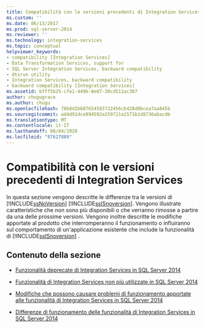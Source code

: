 ```yaml
---
title: Compatibilità con le versioni precedenti di Integration Services | Microsoft Docs
ms.custom: ''
ms.date: 06/13/2017
ms.prod: sql-server-2014
ms.reviewer: ''
ms.technology: integration-services
ms.topic: conceptual
helpviewer_keywords:
- compatibility [Integration Services]
- Data Transformation Services, support for
- SQL Server Integration Services, backward compatibility
- dtsrun utility
- Integration Services, backward compatibility
- backward compatibility [Integration Services]
ms.assetid: bfff5b25-cfe1-449b-8e07-38cd511ac307
author: chugugrace
ms.author: chugu
ms.openlocfilehash: 78b8d2b687654583722456cb428d0bcea7aa845b
ms.sourcegitcommit: ad4d92dce894592a259721a1571b1d8736abacdb
ms.translationtype: MT
ms.contentlocale: it-IT
ms.lasthandoff: 08/04/2020
ms.locfileid: "87627889"
---
```

# <a name="integration-services-backward-compatibility"></a>Compatibilità con le versioni precedenti di Integration Services
  In questa sezione vengono descritte le differenze tra le versioni di [!INCLUDE[ssNoVersion](../includes/ssnoversion-md.md)] [!INCLUDE[ssISnoversion](../includes/ssisnoversion-md.md)]. Vengono illustrate caratteristiche che non sono più disponibili o che verranno rimosse a partire da una delle prossime versioni. Vengono inoltre descritte le modifiche apportate al prodotto che interromperanno il funzionamento o influiranno sul comportamento di un'applicazione esistente che include la funzionalità di [!INCLUDE[ssISnoversion](../includes/ssisnoversion-md.md)] .  
  
## <a name="in-this-section"></a>Contenuto della sezione  
  
-   [Funzionalità deprecate di Integration Services in SQL Server 2014](../../2014/integration-services/deprecated-integration-services-features-in-sql-server-2014.md)  
  
-   [Funzionalità di Integration Services non più utilizzate in SQL Server 2014](../../2014/integration-services/discontinued-integration-services-functionality-in-sql-server-2014.md)  
  
-   [Modifiche che possono causare problemi di funzionamento apportate alle funzionalità di Integration Services in SQL Server 2014](../../2014/integration-services/breaking-changes-to-integration-services-features-in-sql-server-2014.md)  
  
-   [Differenze di funzionamento delle funzionalità di Integration Services in SQL Server 2014](../../2014/integration-services/behavior-changes-to-integration-services-features-in-sql-server-2014.md)  
  
  
